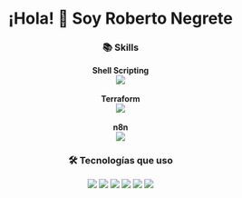 <h1 align="center">¡Hola! 👋 Soy Roberto Negrete</h1>

<h3 align="center">📚 Skills</h3>

<p align="center">
  <b>Shell Scripting</b><br>
  <img src="https://progress-bar.dev/90/?title=Nivel" />
  <br><br>
  <b>Terraform</b><br>
  <img src="https://progress-bar.dev/80/?title=Nivel" />
  <br><br>
  <b>n8n</b><br>
  <img src="https://progress-bar.dev/85/?title=Nivel" />
</p>

<h3 align="center">🛠️ Tecnologías que uso</h3>

<p align="center">
  <img src="https://img.shields.io/badge/-Shell-4EAA25?style=flat&logo=gnu-bash&logoColor=fff" />
  <img src="https://img.shields.io/badge/-Terraform-623CE4?style=flat&logo=terraform&logoColor=white" />
  <img src="https://img.shields.io/badge/-n8n-EA4AAA?style=flat&logo=n8n&logoColor=white" />
  <img src="https://img.shields.io/badge/-PHP-777BB4?style=flat&logo=php&logoColor=white" />
  <img src="https://img.shields.io/badge/-HTML5-E34F26?style=flat&logo=html5&logoColor=white" />
  <img src="https://img.shields.io/badge/-CSS3-1572B6?style=flat&logo=css3&logoColor=white" />
</p>

